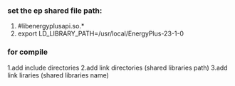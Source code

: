 ### set the ep shared file path:
1. #libenergyplusapi.so.*
2. export LD_LIBRARY_PATH=/usr/local/EnergyPlus-23-1-0

### for compile
1.add include directories
2.add link directories (shared libraries path)
3.add link liraries (shared libraries name)
